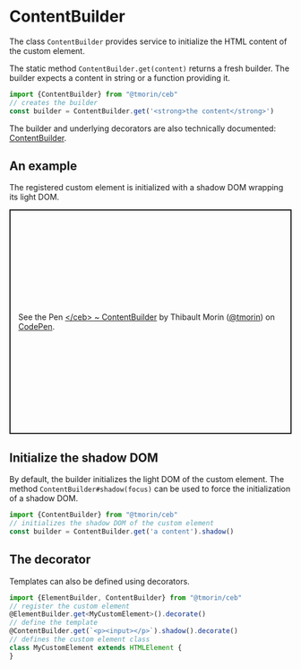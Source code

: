 # ContentBuilder

The class `ContentBuilder` provides service to initialize the HTML content of the custom element.

The static method `ContentBuilder.get(content)` returns a fresh builder.
The builder expects a content in string or a function providing it.

```typescript
import {ContentBuilder} from "@tmorin/ceb"
// creates the builder
const builder = ContentBuilder.get('<strong>the content</strong>')
```

The builder and underlying decorators are also technically documented: [ContentBuilder](../api/classes/ContentBuilder.html).

## An example

The registered custom element is initialized with a shadow DOM wrapping its light DOM.

<p class="codepen" data-height="400" data-theme-id="light" data-default-tab="js,result" data-slug-hash="BayQzPK" data-editable="true" data-user="tmorin" style="height: 400px; box-sizing: border-box; display: flex; align-items: center; justify-content: center; border: 2px solid; margin: 1em 0; padding: 1em;">
  <span>See the Pen <a href="https://codepen.io/tmorin/pen/BayQzPK">
  &lt;/ceb&gt; ~ ContentBuilder</a> by Thibault Morin (<a href="https://codepen.io/tmorin">@tmorin</a>)
  on <a href="https://codepen.io">CodePen</a>.</span>
</p>
<script async src="https://cpwebassets.codepen.io/assets/embed/ei.js"></script>

## Initialize the shadow DOM

By default, the builder initializes the light DOM of the custom element.
The method `ContentBuilder#shadow(focus)` can be used to force the initialization of a shadow DOM.

```typescript
import {ContentBuilder} from "@tmorin/ceb"
// initializes the shadow DOM of the custom element
const builder = ContentBuilder.get('a content').shadow()
```

## The decorator

Templates can also be defined using decorators.

```typescript
import {ElementBuilder, ContentBuilder} from "@tmorin/ceb"
// register the custom element
@ElementBuilder.get<MyCustomElement>().decorate()
// define the template
@ContentBuilder.get(`<p><input></p>`).shadow().decorate()
// defines the custom element class
class MyCustomElement extends HTMLElement {
}
```
